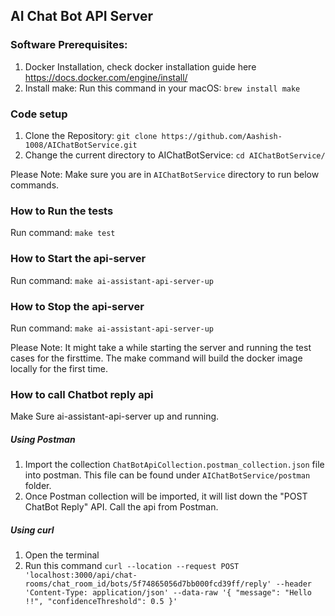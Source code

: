 ## AI Chat Bot API Server

### Software Prerequisites:
1. Docker Installation, check docker installation guide here https://docs.docker.com/engine/install/
2. Install make: Run this command in your macOS:  `brew install make`
 
### Code setup
1. Clone the Repository:  `git clone https://github.com/Aashish-1008/AIChatBotService.git`
2. Change the current directory to AIChatBotService:  `cd AIChatBotService/`


Please Note: Make sure you are in `AIChatBotService` directory to run below commands.

### How to Run the tests

Run command: `make test`

### How to Start the api-server 

Run command: `make ai-assistant-api-server-up`

### How to Stop the api-server 

Run command: `make ai-assistant-api-server-up`

Please Note: It might take a while starting the server and running the test cases for the firsttime. The make command will build the docker image locally for the first time.


### How to call Chatbot reply api

Make Sure ai-assistant-api-server up and running.

##### Using Postman

1. Import the collection `ChatBotApiCollection.postman_collection.json` file into postman. This file can be found under `AIChatBotService/postman` folder.
2. Once Postman collection will be imported, it will list down the "POST ChatBot Reply" API. Call the api from Postman.

##### Using curl

1. Open the terminal
2. Run this command `curl --location --request POST 'localhost:3000/api/chat-rooms/chat_room_id/bots/5f74865056d7bb000fcd39ff/reply' --header 'Content-Type: application/json' --data-raw '{
    "message": "Hello !!",
    "confidenceThreshold": 0.5
}'`
